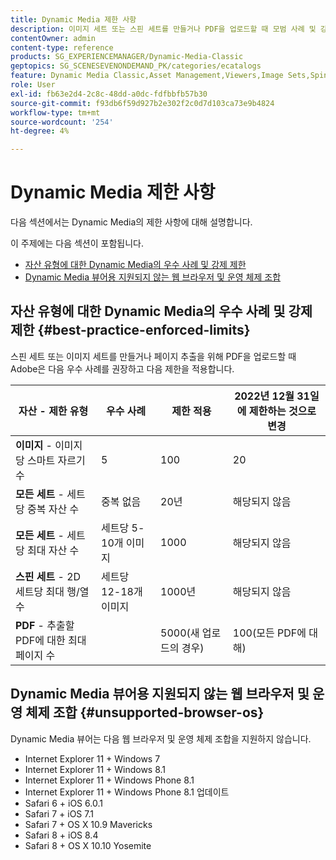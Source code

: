 ```yaml
---
title: Dynamic Media 제한 사항
description: 이미지 세트 또는 스핀 세트를 만들거나 PDF을 업로드할 때 모범 사례 및 강제 제한에 대해 알아봅니다. Dynamic Media Viewer용 지원되지 않는 웹 브라우저 및 운영 체제 조합에 대해서도 알아봅니다.
contentOwner: admin
content-type: reference
products: SG_EXPERIENCEMANAGER/Dynamic-Media-Classic
geptopics: SG_SCENESEVENONDEMAND_PK/categories/ecatalogs
feature: Dynamic Media Classic,Asset Management,Viewers,Image Sets,Spin Sets,eCatalog
role: User
exl-id: fb63e2d4-2c8c-48dd-a0dc-fdfbbfb57b30
source-git-commit: f93db6f59d927b2e302f2c0d7d103ca73e9b4824
workflow-type: tm+mt
source-wordcount: '254'
ht-degree: 4%

---
```


# Dynamic Media 제한 사항

다음 섹션에서는 Dynamic Media의 제한 사항에 대해 설명합니다.

이 주제에는 다음 섹션이 포함됩니다.

* [자산 유형에 대한 Dynamic Media의 우수 사례 및 강제 제한](#best-practice-enforced-limits)
* [Dynamic Media 뷰어용 지원되지 않는 웹 브라우저 및 운영 체제 조합](#unsupported-browser-os)

## 자산 유형에 대한 Dynamic Media의 우수 사례 및 강제 제한 {#best-practice-enforced-limits}

스핀 세트 또는 이미지 세트를 만들거나 페이지 추출을 위해 PDF을 업로드할 때 Adobe은 다음 우수 사례를 권장하고 다음 제한을 적용합니다.

| 자산 - 제한 유형 | 우수 사례 | 제한 적용 | 2022년 12월 31일에 제한하는 것으로 변경 |
| --- | --- | --- | --- |
| **이미지** - 이미지당 스마트 자르기 수 | 5 | 100 | 20 |
| **모든 세트** - 세트당 중복 자산 수 | 중복 없음 | 20년 | 해당되지 않음 |
| **모든 세트** - 세트당 최대 자산 수 | 세트당 5-10개 이미지 | 1000 | 해당되지 않음 |
| **스핀 세트** - 2D 세트당 최대 행/열 수 | 세트당 12-18개 이미지 | 1000년 | 해당되지 않음 |
| **PDF** - 추출할 PDF에 대한 최대 페이지 수 |  | 5000(새 업로드의 경우) | 100(모든 PDF에 대해) |

<!-- See also [Dynamic Media limitations](/help/assets/limitations.md). -->

## Dynamic Media 뷰어용 지원되지 않는 웹 브라우저 및 운영 체제 조합 {#unsupported-browser-os}

Dynamic Media 뷰어는 다음 웹 브라우저 및 운영 체제 조합을 지원하지 않습니다.

* Internet Explorer 11 + Windows 7
* Internet Explorer 11 + Windows 8.1
* Internet Explorer 11 + Windows Phone 8.1
* Internet Explorer 11 + Windows Phone 8.1 업데이트
* Safari 6 + iOS 6.0.1
* Safari 7 + iOS 7.1
* Safari 7 + OS X 10.9 Mavericks
* Safari 8 + iOS 8.4
* Safari 8 + OS X 10.10 Yosemite
